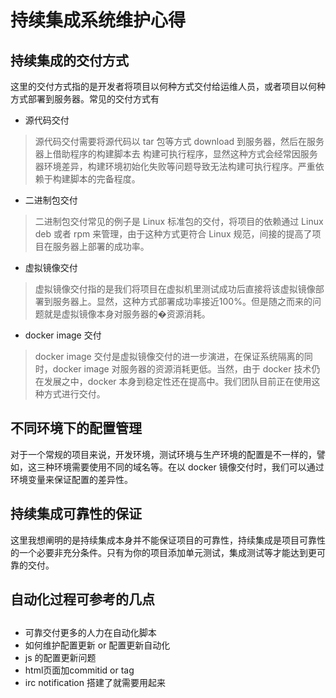 # 持续集成系统维护心得

## 持续集成的交付方式

这里的交付方式指的是开发者将项目以何种方式交付给运维人员，或者项目以何种方式部署到服务器。常见的交付方式有

* 源代码交付
> 源代码交付需要将源代码以 tar 包等方式 download 到服务器，然后在服务器上借助程序的构建脚本去 构建可执行程序，显然这种方式会经常因服务器环境差异，构建环境初始化失败等问题导致无法构建可执行程序。严重依赖于构建脚本的完备程度。
* 二进制包交付
> 二进制包交付常见的例子是 Linux 标准包的交付，将项目的依赖通过 Linux deb 或者 rpm 来管理，由于这种方式更符合 Linux 规范，间接的提高了项目在服务器上部署的成功率。
* 虚拟镜像交付
> 虚拟镜像交付指的是我们将项目在虚拟机里测试成功后直接将该虚拟镜像部署到服务器上。显然，这种方式部署成功率接近100%。但是随之而来的问题就是虚拟镜像本身对服务器的�资源消耗。
* docker image 交付
> docker image 交付是虚拟镜像交付的进一步演进，在保证系统隔离的同时，docker image 对服务器的资源消耗更低。当然，由于 docker 技术仍在发展之中，docker 本身到稳定性还在提高中。我们团队目前正在使用这种方式进行交付。

## 不同环境下的配置管理

对于一个常规的项目来说，开发环境，测试环境与生产环境的配置是不一样的，譬如，这三种环境需要使用不同的域名等。在以 docker 镜像交付时，我们可以通过环境变量来保证配置的差异性。

## 持续集成可靠性的保证

这里我想阐明的是持续集成本身并不能保证项目的可靠性，持续集成是项目可靠性的一个必要非充分条件。只有为你的项目添加单元测试，集成测试等才能达到更可靠的交付。

## 自动化过程可参考的几点

## 

## 
* 可靠交付更多的人力在自动化脚本
* 如何维护配置更新 or 配置更新自动化
* js 的配置更新问题
* html页面加commitid or tag
* irc notification 搭建了就需要用起来